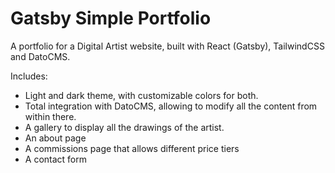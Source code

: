 # Gatsby Simple Portfolio

A portfolio for a Digital Artist website, built with React (Gatsby), TailwindCSS and DatoCMS.

Includes:
- Light and dark theme, with customizable colors for both.
- Total integration with DatoCMS, allowing to modify all the content from within there.
- A gallery to display all the drawings of the artist.
- An about page
- A commissions page that allows different price tiers
- A contact form